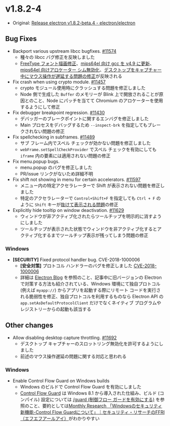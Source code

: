# v1.8.2-4

* Original: [Release electron v1.8.2-beta.4 - electron/electron](https://github.com/electron/electron/releases/tag/v1.8.2-beta.4)

## Bug Fixes

* Backport various upstream libcc bugfixes. [#11574](https://github.com/electron/electron/pull/11574)
  * 種々の libcc バグ修正を反映しました
  * [FreeType フォント描画修正](https://github.com/electron/libchromiumcontent/issues/384)、[mips64el 向け gcc を v4.9 に更新](https://github.com/electron/libchromiumcontent/pull/408)、[mips64el 向けアロケーター シム無効化](https://github.com/electron/libchromiumcontent/pull/415)、[デスクトップをキャプチャー中にマウス操作が遅延する問題の修正](https://github.com/electron/libchromiumcontent/pull/421)が反映される
* Fix crash when using crypto module. [#11457](https://github.com/electron/electron/issues/11457)
  * crypto モジュール使用時にクラッシュする問題を修正しました
  * Node 側で生成した `Buffer` のメモリーが Blink 上で開放されることが原因とのこと、Node にパッチを当てて Chromium のアロケーターを使用するようにして修正
* Fix debugger breakpoint regression. [#11430](https://github.com/electron/electron/issues/11430)
  * デバッガーのブレークポイントに関するエンバグを修正しました
  * Main プロセスをデバッグするため `--inspect-brk` を指定してもブレークされない問題の修正
* Fix spellchecking in subframes. [#11489](https://github.com/electron/electron/pull/11489)
  * サブ フレーム内でスペル チェックが効かない問題を修正しました
  * `webFrame.setSpellCheckProvider` でスペル チェックを有効にしても `iframe` 内の要素には適用されない問題の修正
* Fix menu.popup bugs.
  * menu.popup のバグを修正しました
  * PR/issue リンクがないため詳細不明
* Fix shift not showing in menu for certain accelerators. [#11597](https://github.com/electron/electron/pull/11597)
  * メニュー内の特定アクセラレーターで Shift が表示されない問題を修正しました
  * 特定のアクセラレーターで `Control+Shift+F` を指定しても `Ctrl + F` のように `Shift` キーが[抜けて表示される問題](https://github.com/electron/electron/issues/11429)の修正
* Explicitly hide tooltip on window deactivation. [#11629](https://github.com/electron/electron/pull/11629)
  * ウィンドウが非アクティブ化されたらツールチップを明示的に消すようにしました
  * ツールチップが表示された状態でウィンドウを非アクティブ化するとアクティブ化するまでツールチップ表示が残ってしまう問題の修正

### Windows

* **[SECURITY]** Fixed protocol handler bug. CVE-2018-1000006
  * **[安全対策]** プロトコル ハンドラーのバグを修正しました [CVE-2018-1000006](https://cve.mitre.org/cgi-bin/cvename.cgi?name=CVE-2018-1000006)
  * 詳細は [Electron Blog](https://electronjs.org/blog/protocol-handler-fix) を参照のこと、記事中に旧バージョンの Electron で対策する方法も紹介されている、Windows 環境にて独自プロトコル (例えば `myapp://`) からアプリを起動する際にリモート コードを実行される脆弱性を修正、独自プロトコルを利用するものなら Electron API の `app.setAsDefaultProtocolClient` だけでなくネイティブ プログラムやレジストリーからの起動も該当する

## Other changes

* Allow disabling desktop capture throttling. [#11692](https://github.com/electron/electron/pull/11692)
  * デスクトップ キャプチャーのスロットリング無効化を許可するようにしました
  * 前述のマウス操作遅延の問題に関する対応と思われる

### Windows

* Enable Control Flow Guard on Windows builds
  * Windows のビルドで Control Flow Guard を有効にしました
  * [Control Flow Guard](https://msdn.microsoft.com/ja-jp/library/windows/desktop/mt637065%28v=vs.85%29.aspx) は Windows 8.1 から導入された仕組み、ビルド (コンパイル) 設定については [/guard (制御フロー ガードを有効にする)](https://msdn.microsoft.com/ja-jp/library/dn919635.aspx) を参照のこと、要約としては[Monthly Research 「Windowsのセキュリティ新機能-Control Flow Guardについて」｜セキュリティ・リサーチのFFRI（エフエフアールアイ）](http://www.ffri.jp/blog/2015/01/2015-01-05.htm)がわかりやすい
